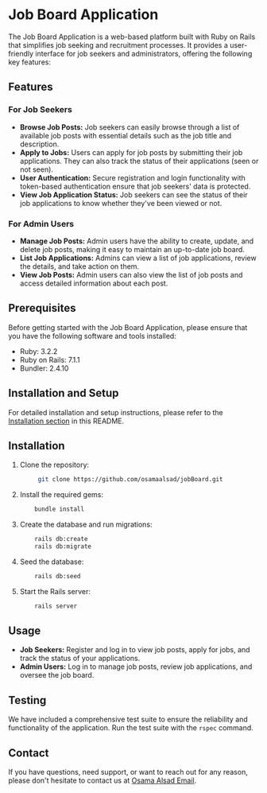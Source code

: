 # Job Board Application

The Job Board Application is a web-based platform built with Ruby on Rails that simplifies job seeking and recruitment processes. It provides a user-friendly interface for job seekers and administrators, offering the following key features:

## Features

### For Job Seekers

- **Browse Job Posts:** Job seekers can easily browse through a list of available job posts with essential details such as the job title and description.
- **Apply to Jobs:** Users can apply for job posts by submitting their job applications. They can also track the status of their applications (seen or not seen).
- **User Authentication:** Secure registration and login functionality with token-based authentication ensure that job seekers' data is protected.
- **View Job Application Status:** Job seekers can see the status of their job applications to know whether they've been viewed or not.

### For Admin Users

- **Manage Job Posts:** Admin users have the ability to create, update, and delete job posts, making it easy to maintain an up-to-date job board.
- **List Job Applications:** Admins can view a list of job applications, review the details, and take action on them.
- **View Job Posts:** Admin users can also view the list of job posts and access detailed information about each post.

## Prerequisites

Before getting started with the Job Board Application, please ensure that you have the following software and tools installed:

- Ruby: 3.2.2
- Ruby on Rails: 7.1.1
- Bundler: 2.4.10

## Installation and Setup

For detailed installation and setup instructions, please refer to the [Installation section](#installation) in this README.


## Installation

1. Clone the repository:

   ```bash
        git clone https://github.com/osamaalsad/jobBoard.git
   ```

2. Install the required gems:
    ```bash
        bundle install
    ```
3. Create the database and run migrations:
    ```bash
        rails db:create
        rails db:migrate
    ```

4. Seed the database:
    ```bash
        rails db:seed
    ```

5. Start the Rails server:
    ```bash
        rails server
    ```

## Usage

- **Job Seekers:** Register and log in to view job posts, apply for jobs, and track the status of your applications.
- **Admin Users:** Log in to manage job posts, review job applications, and oversee the job board.

## Testing

We have included a comprehensive test suite to ensure the reliability and functionality of the application. Run the test suite with the `rspec` command.

## Contact

If you have questions, need support, or want to reach out for any reason, please don't hesitate to contact us at [Osama Alsad Email](mailto:your.o.alsad1998@gmail.com).
